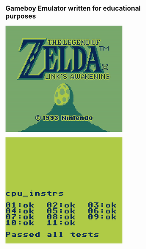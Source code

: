 ## Gameboy Emulator written for educational purposes

![testgif](zelda_gif.gif)

![blargg_screen](blargg_screen.png)

